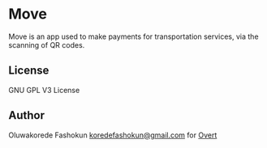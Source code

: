 # Move

Move is an app used to make payments for transportation services, via the scanning of QR codes.

## License

GNU GPL V3 License

## Author

Oluwakorede Fashokun <koredefashokun@gmail.com> for [Overt](https://overt.dev)
